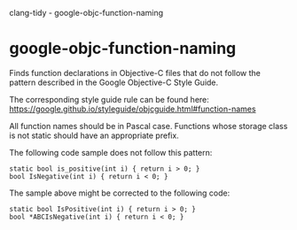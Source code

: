 clang-tidy - google-objc-function-naming

</div>

# google-objc-function-naming

Finds function declarations in Objective-C files that do not follow the
pattern described in the Google Objective-C Style Guide.

The corresponding style guide rule can be found here:
<https://google.github.io/styleguide/objcguide.html#function-names>

All function names should be in Pascal case. Functions whose storage
class is not static should have an appropriate prefix.

The following code sample does not follow this pattern:

``` objc
static bool is_positive(int i) { return i > 0; }
bool IsNegative(int i) { return i < 0; }
```

The sample above might be corrected to the following code:

``` objc
static bool IsPositive(int i) { return i > 0; }
bool *ABCIsNegative(int i) { return i < 0; }
```
